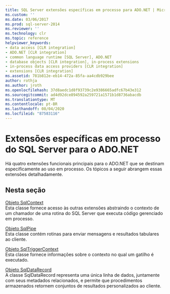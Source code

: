 ```yaml
---
title: SQL Server extensões específicas em processo para ADO.NET | Microsoft Docs
ms.custom: ''
ms.date: 03/06/2017
ms.prod: sql-server-2014
ms.reviewer: ''
ms.technology: clr
ms.topic: reference
helpviewer_keywords:
- data access [CLR integration]
- ADO.NET [CLR integration]
- common language runtime [SQL Server], ADO.NET
- database objects [CLR integration], in-process extensions
- in-process data access providers [CLR integration]
- extensions [CLR integration]
ms.assetid: 781b812e-eb14-472a-85fa-aa4cdb929bee
author: rothja
ms.author: jroth
ms.openlocfilehash: 37d8aedc1d8f93739c2e9386665adfc67b43e312
ms.sourcegitcommit: ad4d92dce894592a259721a1571b1d8736abacdb
ms.translationtype: MT
ms.contentlocale: pt-BR
ms.lasthandoff: 08/04/2020
ms.locfileid: "87583116"
---
```

# <a name="sql-server-in-process-specific-extensions-to-adonet"></a>Extensões específicas em processo do SQL Server para o ADO.NET
  Há quatro extensões funcionais principais para o ADO.NET que se destinam especificamente ao uso em processo. Os tópicos a seguir abrangem essas extensões detalhadamente.  
  
## <a name="in-this-section"></a>Nesta seção  
 [Objeto SqlContext](sqlcontext-object.md)  
 Esta classe fornece acesso às outras extensões abstraindo o contexto de um chamador de uma rotina do SQL Server que executa código gerenciado em processo.  
  
 [Objeto SqlPipe](sqlpipe-object.md)  
 Esta classe contém rotinas para enviar mensagens e resultados tabulares ao cliente.  
  
 [Objeto SqlTriggerContext](sqltriggercontext-object.md)  
 Esta classe fornece informações sobre o contexto no qual um gatilho é executado.  
  
 [Objeto SqlDataRecord](sqldatarecord-object.md)  
 A classe SqlDataRecord representa uma única linha de dados, juntamente com seus metadados relacionados, e permite que procedimentos armazenados retornem conjuntos de resultados personalizados ao cliente.  
  
  
